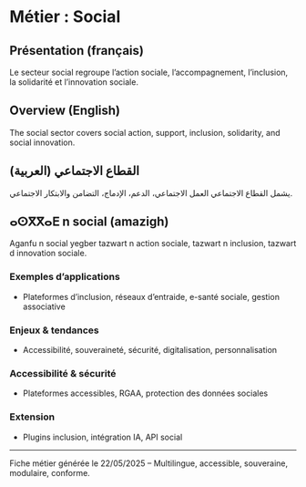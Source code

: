 # Métier : Social

## Présentation (français)
Le secteur social regroupe l’action sociale, l’accompagnement, l’inclusion, la solidarité et l’innovation sociale.

## Overview (English)
The social sector covers social action, support, inclusion, solidarity, and social innovation.

## القطاع الاجتماعي (العربية)
يشمل القطاع الاجتماعي العمل الاجتماعي، الدعم، الإدماج، التضامن والابتكار الاجتماعي.

## ⴰⵙⴳⴳⴰⴹ n social (amazigh)
Aganfu n social yegber tazwart n action sociale, tazwart n inclusion, tazwart d innovation sociale.

### Exemples d’applications
- Plateformes d’inclusion, réseaux d’entraide, e-santé sociale, gestion associative

### Enjeux & tendances
- Accessibilité, souveraineté, sécurité, digitalisation, personnalisation

### Accessibilité & sécurité
- Plateformes accessibles, RGAA, protection des données sociales

### Extension
- Plugins inclusion, intégration IA, API social

---
Fiche métier générée le 22/05/2025 – Multilingue, accessible, souveraine, modulaire, conforme.
